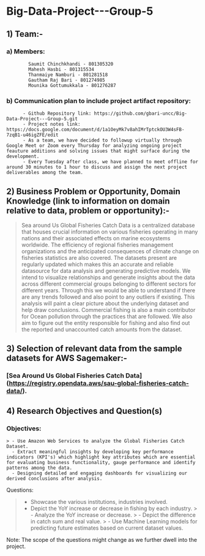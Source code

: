 # Big-Data-Project---Group-5

## 1) Team:-

  ###   a)  Members: 
            Saumit Chinchkhandi - 801305320
            Mahesh Hasbi - 801315534
            Thanmaiye Namburi - 801281518
            Gautham Raj Bari - 801274985
            Mounika Gottumukkala - 801276287
            
  ###   b)  Communication plan to include project artifact repository:
          - Github Repository link: https://github.com/gbari-uncc/Big-Data-Project---Group-5.git
          - Project notes link: https://docs.google.com/document/d/1a1OeyMk7v8ahIMrTptckOU3W4sFB-7zqB1-u46igZFE/edit
          - As a team, we have decided to followup virtually through Google Meet or Zoom every Thursday for analyzing ongoing project feauture additions and solving issues that might surface during the development. 
          - Every Tuesday after class, we have planned to meet offline for around 30 minutes to 1 hour to discuss and assign the next project deliverables among the team.

## 2) Business Problem or Opportunity, Domain Knowledge (link to information on domain relative to data, problem or opportunity):-
  > Sea around Us Global Fisheries Catch Data is a centralized database that houses crucial information on various fisheries operating in many nations and their associated effects on marine ecosystems worldwide. The efficiency of regional fisheries management organizations and the anticipated consequences of climate change on fisheries statistics are also covered. The datasets present are regularly updated which makes this an accurate and reliable datasource for data analysis and generating predictive models.
  > We intend to visualize relationships and generate insights about the data across different commercial groups belonging to different sectors for different years. Through this we would be able to understand if there are any trends followed and also point to any outliers if existing. This analysis will paint a clear picture about the underlying dataset and help draw conclusions.
  > Commercial fishing is also a main contributor for Ocean pollution through the practices that are followed. We also aim to figure out the entity responsible for fishing and also find out the reported and unaccounted catch amounts from the dataset. 
    
## 3) Selection of relevant data from the sample datasets for AWS Sagemaker:-
 
 ### [Sea Around Us Global Fisheries Catch Data] (https://registry.opendata.aws/sau-global-fisheries-catch-data/).

## 4) Research Objectives and Question(s) 

  ### Objectives:
    > - Use Amazon Web Services to analyze the Global Fisheries Catch Dataset.
      - Extract meaningful insights by developing key performance indicators (KPI's) which highlight key attributes which are essential for evaluating business functionality, gauge performance and identify patterns among the data. 
      - Designing detailed and engaging dashboards for visualizing our derived conclusions after analysis.

  Questions:
  >   - Showcase the various institutions, industries involved. 
   >  - Depict the YoY increase or decrease in fishing by each industry. 
    > - Analyze the YoY increase or decrease.
    > - Depict the difference in catch sum and real value.
    > - Use Machine Learning models for predicting future estimates based on current dataset values. 
  
Note: The scope of the questions might change as we further dwell into the project.
